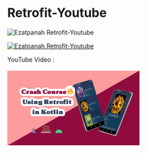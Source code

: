 # Retrofit-Youtube
<img alt="Ezatpanah Retrofit-Youtube" src="https://emojipedia-us.s3.amazonaws.com/content/2020/04/05/yt.png" width="3%"></a>

<a href="https://youtu.be/KAuifVDU9F4" target="_blank"><img alt="Ezatpanah Retrofit-Youtube" src="https://miro.medium.com/max/388/1*PnG1rP1b-HdqoCt3n9CqrQ.gif" width="30%"></a>

YouTube Video :
<br>  
<a href="https://youtu.be/KAuifVDU9F4" target="_blank"><img alt="Ezatpanah Retrofit-Youtube" src="retrofit.jpg" width="60%"></a>
<br>


